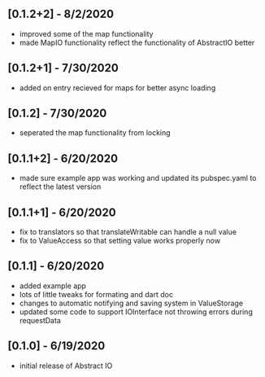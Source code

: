 ## [0.1.2+2] - 8/2/2020
* improved some of the map functionality
* made MapIO functionality reflect the functionality of AbstractIO better

## [0.1.2+1] - 7/30/2020
* added on entry recieved for maps for better async loading

## [0.1.2] - 7/30/2020
* seperated the map functionality from locking

## [0.1.1+2] - 6/20/2020
* made sure example app was working and updated its pubspec.yaml to reflect the latest version

## [0.1.1+1] - 6/20/2020
* fix to translators so that translateWritable can handle a null value
* fix to ValueAccess so that setting value works properly now

## [0.1.1] - 6/20/2020
* added example app
* lots of little tweaks for formating and dart doc
* changes to automatic notifying and saving system in ValueStorage
* updated some code to support IOInterface not throwing errors during requestData 

## [0.1.0] - 6/19/2020
* initial release of Abstract IO

